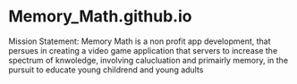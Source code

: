 # Memory_Math.github.io
Mission Statement:
Memory Math is a non profit app development, that persues in creating a video game application that servers to increase the spectrum of knwoledge, involving calucluation and primairly memory, in the pursuit to educate young childrend and young adults
